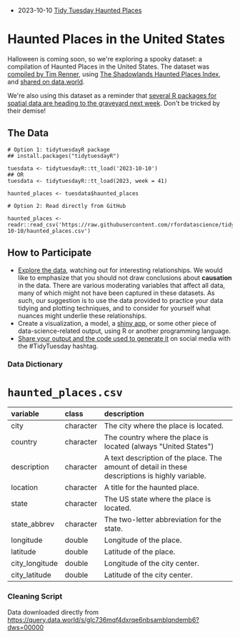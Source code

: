 * 2023-10-10 [Tidy Tuesday Haunted Places](https://hardin47.github.io/TidyTuesday/2023-10-10/haunted.html)

# Haunted Places in the United States

Halloween is coming soon, so we're exploring a spooky dataset: a compilation of Haunted Places in the United States. 
The dataset was [compiled by Tim Renner](https://github.com/timothyrenner/shadowlands-haunted-places), using [The Shadowlands Haunted Places Index](https://www.theshadowlands.net/places/), and [shared on data.world](https://data.world/timothyrenner/haunted-places).

We're also using this dataset as a reminder that [several R packages for spatial data are heading to the graveyard next week](https://geocompx.org/post/2023/rgdal-retirement/index.html).
Don't be tricked by their demise!

## The Data

```{r}
# Option 1: tidytuesdayR package 
## install.packages("tidytuesdayR")

tuesdata <- tidytuesdayR::tt_load('2023-10-10')
## OR
tuesdata <- tidytuesdayR::tt_load(2023, week = 41)

haunted_places <- tuesdata$haunted_places

# Option 2: Read directly from GitHub

haunted_places <- readr::read_csv('https://raw.githubusercontent.com/rfordatascience/tidytuesday/master/data/2023/2023-10-10/haunted_places.csv')

```

## How to Participate

- [Explore the data](https://r4ds.hadley.nz/), watching out for interesting relationships. We would like to emphasize that you should not draw conclusions about **causation** in the data. There are various moderating variables that affect all data, many of which might not have been captured in these datasets. As such, our suggestion is to use the data provided to practice your data tidying and plotting techniques, and to consider for yourself what nuances might underlie these relationships.
- Create a visualization, a model, a [shiny app](https://shiny.posit.co/), or some other piece of data-science-related output, using R or another programming language.
- [Share your output and the code used to generate it](../../../sharing.md) on social media with the #TidyTuesday hashtag.


### Data Dictionary

# `haunted_places.csv`

|variable       |class     |description    |
|:--------------|:---------|:--------------|
|city           |character |The city where the place is located. |
|country        |character |The country where the place is located (always "United States") |
|description    |character |A text description of the place. The amount of detail in these descriptions is highly variable. |
|location       |character |A title for the haunted place. |
|state          |character |The US state where the place is located. |
|state_abbrev   |character |The two-letter abbreviation for the state. |
|longitude      |double    |Longitude of the place. |
|latitude       |double    |Latitude of the place. |
|city_longitude |double    |Longitude of the city center. |
|city_latitude  |double    |Latitude of the city center. |

### Cleaning Script

Data downloaded directly from https://query.data.world/s/glc736mqf4dxrqe6nbsamblqndemb6?dws=00000
